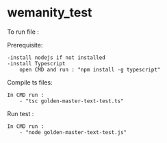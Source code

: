 # wemanity_test
To run file : 

Prerequisite: 

    -install nodejs if not installed    
    -install Typescript    
        open CMD and run : "npm install -g typescript"
        
Compile ts files:

    In CMD run :
        - "tsc golden-master-text-test.ts"
        
Run test :

    In CMD run :
        - "node golden-master-text-test.js"
